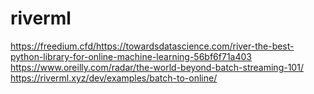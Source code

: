 # riverml

https://freedium.cfd/https://towardsdatascience.com/river-the-best-python-library-for-online-machine-learning-56bf6f71a403  
https://www.oreilly.com/radar/the-world-beyond-batch-streaming-101/  
https://riverml.xyz/dev/examples/batch-to-online/  